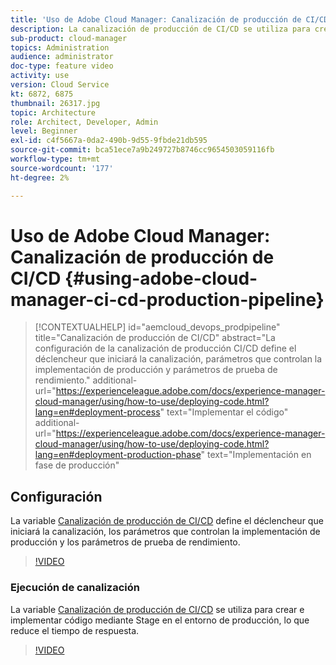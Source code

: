 ```yaml
---
title: 'Uso de Adobe Cloud Manager: Canalización de producción de CI/CD'
description: La canalización de producción de CI/CD se utiliza para crear e implementar código a través de Stage en el entorno de producción, lo que reduce el tiempo de respuesta. La configuración de la canalización de producción CI/CD define el déclencheur que iniciará la canalización, parámetros que controlan la implementación de producción y parámetros de prueba de rendimiento.
sub-product: cloud-manager
topics: Administration
audience: administrator
doc-type: feature video
activity: use
version: Cloud Service
kt: 6872, 6875
thumbnail: 26317.jpg
topic: Architecture
role: Architect, Developer, Admin
level: Beginner
exl-id: c4f5667a-0da2-490b-9d55-9fbde21db595
source-git-commit: bca51ece7a9b249727b8746cc9654503059116fb
workflow-type: tm+mt
source-wordcount: '177'
ht-degree: 2%

---
```


# Uso de Adobe Cloud Manager: Canalización de producción de CI/CD {#using-adobe-cloud-manager-ci-cd-production-pipeline}

>[!CONTEXTUALHELP]
>id="aemcloud_devops_prodpipeline"
>title="Canalización de producción de CI/CD"
>abstract="La configuración de la canalización de producción CI/CD define el déclencheur que iniciará la canalización, parámetros que controlan la implementación de producción y parámetros de prueba de rendimiento."
>additional-url="https://experienceleague.adobe.com/docs/experience-manager-cloud-manager/using/how-to-use/deploying-code.html?lang=en#deployment-process" text="Implementar el código"
>additional-url="https://experienceleague.adobe.com/docs/experience-manager-cloud-manager/using/how-to-use/deploying-code.html?lang=en#deployment-production-phase" text="Implementación en fase de producción"

## Configuración

La variable [Canalización de producción de CI/CD](https://experienceleague.adobe.com/docs/experience-manager-cloud-manager/using/how-to-use/configuring-pipeline.html) define el déclencheur que iniciará la canalización, los parámetros que controlan la implementación de producción y los parámetros de prueba de rendimiento.

>[!VIDEO](https://video.tv.adobe.com/v/26314/?quality=12&learn=on)

### Ejecución de canalización

La variable [Canalización de producción de CI/CD](https://experienceleague.adobe.com/docs/experience-manager-cloud-manager/using/how-to-use/deploying-code.html) se utiliza para crear e implementar código mediante Stage en el entorno de producción, lo que reduce el tiempo de respuesta.

>[!VIDEO](https://video.tv.adobe.com/v/26317/?quality=12&learn=on)

